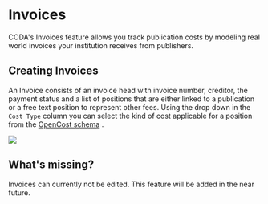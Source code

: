 # Invoices
CODA's Invoices feature allows you track publication costs by modeling real world invoices your institution receives from publishers.

## Creating Invoices

An Invoice consists of an invoice head with invoice number, creditor, the payment status and a list of positions that are either linked to a publication or a free text position to represent other fees.
Using the drop down in the `Cost Type` column you can select the kind of cost applicable for a position from the [OpenCost schema](https://github.com/opencost-de/opencost/tree/main/doc) .

![](/_static/img/invoices_structure.png)


## What's missing?

Invoices can currently not be edited. This feature will be added in the near future.